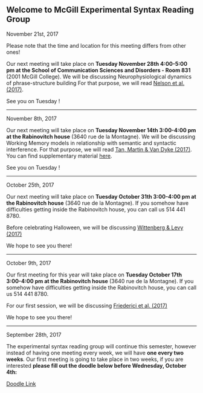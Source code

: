 ## Welcome to McGill Experimental Syntax Reading Group

November 21st, 2017

Please note that the time and location for this meeting differs from other ones!

Our next meeting will take place on **Tuesday November 28th 4:00-5:00 pm at the School of Communication Sciences and Disorders - Room 831** (2001 McGill College).
We will be discussing Neurophysiological dynamics of phrase-structure building
For that purpose, we will read [Nelson et al.(2017)](../welcome/Nelson.etal.2017.pdf). 

See you on Tuesday !

------------------------

November 8th, 2017

Our next meeting will take place on **Tuesday November 14th 3:00-4:00 pm at the Rabinovitch house** (3640 rue de la Montagne). 
We will be discussing Working Memory models in relationship with semantic and syntactic interference. 
For that purpose, we will read [Tan, Martin & Van Dyke (2017)](../welcome/Tan.etal.2017.pdf). 
You can find supplementary material [here](../welcome/Tan.etal.2017_suppMaterial.docx).


See you on Tuesday !

------------------------

October 25th, 2017

Our next meeting will take place on **Tuesday October 31th 3:00-4:00 pm at the Rabinovitch house** (3640 rue de la Montagne). 
If you somehow have difficulties getting inside the Rabinovitch house, you can call us 514 441 8780. 

Before celebrating Halloween, we will be discussing [Wittenberg & Levy (2017)](../welcome/Wittenberg.Levy.2017.pdf)

We hope to see you there!

------------------------

October 9th, 2017

Our first meeting for this year will take place on **Tuesday October 17th 3:00-4:00 pm at the Rabinovitch house** (3640 rue de la Montagne). If you somehow have difficulties getting inside the Rabinovitch house, you can call us 514 441 8780. 

For our first session, we will be discussing [Friederici et al. (2017)](../welcome/Friederici2017.pdf)

We hope to see you there!

------------------------

September 28th, 2017

The experimental syntax reading group will continue this semester, however instead of having one meeting every week, we will have **one every two weeks**. Our first meeting is going to take place in two weeks, if you are interested **please fill out the doodle below before Wednesday, October 4th:** 

[Doodle Link](https://beta.doodle.com/poll/bguxmyp3cup5ss8g)

 
